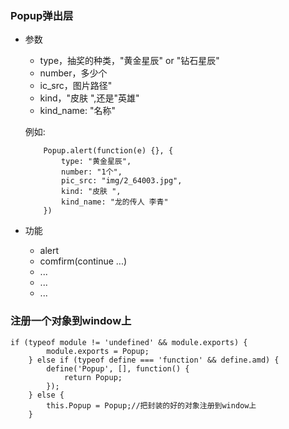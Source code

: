 ### Popup弹出层

+ 参数
    + type，抽奖的种类，"黄金星辰" or "钻石星辰"
    + number，多少个
    + ic_src，图片路径"
    + kind，"皮肤 ",还是"英雄"
    + kind_name: "名称"

    例如:
    ```
        Popup.alert(function(e) {}, {
            type: "黄金星辰",
            number: "1个",
            pic_src: "img/2_64003.jpg",
            kind: "皮肤 ",
            kind_name: "龙的传人 李青"
        })
    ```

+ 功能
    + alert
    + comfirm(continue ...)
    + ...
    + ...
    + ...

### 注册一个对象到window上

```
if (typeof module != 'undefined' && module.exports) {
        module.exports = Popup;
    } else if (typeof define === 'function' && define.amd) {
        define('Popup', [], function() {
            return Popup;
        });
    } else {
        this.Popup = Popup;//把封装的好的对象注册到window上
    }
```